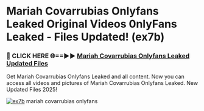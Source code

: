 # Mariah Covarrubias Onlyfans Leaked Original Videos 0nlyFans Leaked - Files Updated! (ex7b)

<h3>🔴 CLICK HERE 🌐==►► <a href="https://tinyurl.com/2jnfzry5" rel="nofollow">Mariah Covarrubias Onlyfans Leaked Updated Files</a></h3>

Get Mariah Covarrubias Onlyfans Leaked and all content. Now you can access all videos and pictures of Mariah Covarrubias Onlyfans Leaked. New Updated Files 2025!

[![ex7b](https://i.imgur.com/GyGTBgg.gif)](https://tinyurl.com/2jnfzry5)
mariah covarrubias onlyfans